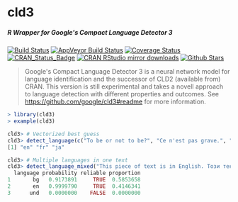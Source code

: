 # cld3

##### *R Wrapper for Google's Compact Language Detector 3*

[![Build Status](https://travis-ci.org/ropensci/cld3.svg?branch=master)](https://travis-ci.org/ropensci/cld3)
[![AppVeyor Build Status](https://ci.appveyor.com/api/projects/status/github/ropensci/cld3?branch=master&svg=true)](https://ci.appveyor.com/project/jeroen/cld3)
[![Coverage Status](https://codecov.io/github/ropensci/cld3/coverage.svg?branch=master)](https://codecov.io/github/ropensci/cld3?branch=master)
[![CRAN_Status_Badge](http://www.r-pkg.org/badges/version/cld3)](https://cran.r-project.org/package=cld3)
[![CRAN RStudio mirror downloads](http://cranlogs.r-pkg.org/badges/cld3)](https://cran.r-project.org/package=cld3)
[![Github Stars](https://img.shields.io/github/stars/ropensci/cld3.svg?style=social&label=Github)](https://github.com/ropensci/cld3)

> Google's Compact Language Detector 3 is a neural network model for language 
  identification and the successor of CLD2 (available from) CRAN. This version is still
  experimental and takes a novell approach to language detection with different properties
  and outcomes. See https://github.com/google/cld3#readme for more information.

```r
> library(cld3)
> example(cld3)

cld3> # Vectorized best guess
cld3> detect_language(c("To be or not to be?", "Ce n'est pas grave.", "猿も木から落ちる"))
[1] "en" "fr" "ja"

cld3> # Multiple languages in one text
cld3> detect_language_mixed("This piece of text is in English. Този текст е на Български.")
  language probability reliable proportion
1       bg   0.9173891     TRUE  0.5853658
2       en   0.9999790     TRUE  0.4146341
3      und   0.0000000    FALSE  0.0000000
```
